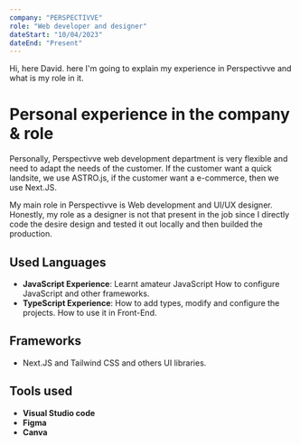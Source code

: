 ```yaml
---
company: "PERSPECTIVVE"
role: "Web developer and designer"
dateStart: "10/04/2023"
dateEnd: "Present"
---
```


Hi, here David. here I'm going to explain my experience in Perspectivve and what is my role in it.

# Personal experience in the company & role

Personally, Perspectivve web development department is very flexible and need to adapt the needs of the customer. If the customer want a quick landsite, we use ASTRO.js, if the customer want a e-commerce, then we use Next.JS.

My main role in Perspectivve is Web development and UI/UX designer. Honestly, my role as a designer is not that present in the job since I directly code the desire design and tested it out locally and then builded the production.

## Used Languages

- **JavaScript Experience**:
   Learnt amateur JavaScript
   How to configure JavaScript and other frameworks.
- **TypeScript Experience**:
   How to add types, modify and configure the projects.
   How to use it in Front-End.

## Frameworks

- Next.JS and Tailwind CSS and others UI libraries.

## Tools used
- **Visual Studio code**
- **Figma**
- **Canva**
